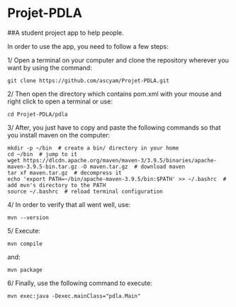 # Projet-PDLA
##A student project app to help people.

In order to use the app, you need to follow a few steps:

1/ Open a terminal on your computer and clone the repository wherever you want by using the command:
```
git clone https://github.com/ascyam/Projet-PDLA.git
``` 

2/ Then open the directory which contains pom.xml with your mouse and right click to open a terminal or use:
```
cd Projet-PDLA/pdla
```

3/ After, you just have to copy and paste the following commands so that you install maven on the computer:
```
mkdir -p ~/bin  # create a bin/ directory in your home
cd ~/bin  # jump to it
wget https://dlcdn.apache.org/maven/maven-3/3.9.5/binaries/apache-maven-3.9.5-bin.tar.gz -O maven.tar.gz  # download maven
tar xf maven.tar.gz  # decompress it
echo 'export PATH=~/bin/apache-maven-3.9.5/bin:$PATH' >> ~/.bashrc  # add mvn's directory to the PATH
source ~/.bashrc  # reload terminal configuration
```

4/ In order to verify that all went well, use: 
```
mvn --version
```

5/ Execute: 
```
mvn compile
```
and: 
```
mvn package
```

6/ Finally, use the following command to execute: 
```
mvn exec:java -Dexec.mainClass="pdla.Main"
``` 

